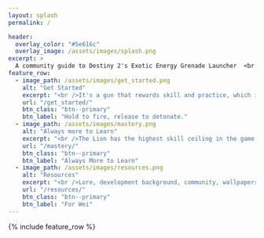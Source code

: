 ```yaml
---
layout: splash
permalink: /

header:
  overlay_color: "#5e616c"
  overlay_image: /assets/images/splash.png
excerpt: >
  A community guide to Destiny 2's Exotic Energy Grenade Launcher  <br />Primarily focused on PvP<br />
feature_row:
  - image_path: /assets/images/get_started.png
    alt: "Get Started"
    excerpt: "<br />It's a gun that rewards skill and practice, which is why when you do well with it, you'll feel amazing."
    url: "/get_started/"
    btn_class: "btn--primary"
    btn_label: "Hold to fire, release to detonate."
  - image_path: /assets/images/mastery.png
    alt: "Always more to Learn"
    excerpt: "<br />The Lion has the highest skill ceiling in the game. Deep details on how the Lion works & how to use it."
    url: "/mastery/"
    btn_class: "btn--primary"
    btn_label: "Always More to Learn"
  - image_path: /assets/images/resources.png
    alt: "Resources"
    excerpt: "<br />Lore, development background, community, wallpapers, memes, other guides and more."
    url: "/resources/"
    btn_class: "btn--primary"
    btn_label: "For Wei"
---
```


{% include feature_row %}
